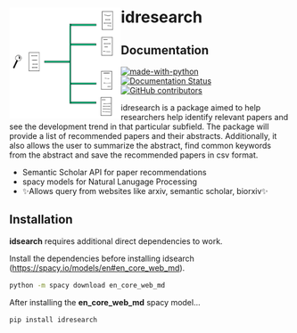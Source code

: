 # idresearch  <img style="float: left;" src="https://github.com/nairakhils/testreadme/blob/main/idrlogo1.png" width="200" height="200">
## Documentation


[![made-with-python](https://img.shields.io/badge/Made%20with-Python-1f425f.svg)](https://www.python.org/)
[![Documentation Status](https://readthedocs.org/projects/ansicolortags/badge/?version=latest)]([http://ansicolortags.readthedocs.io/?badge=latest](https://idresearch.readthedocs.io/en/latest/idresearch.html))
[![GitHub contributors](https://img.shields.io/github/contributors/Naereen/badges.svg)](https://GitHub.com/Naereen/badges/graphs/contributors/)

idresearch is a package aimed to help researchers help identify relevant papers and see the development trend in that particular subfield. The package will provide a list of recommended papers and their abstracts. Additionally, it also allows the user to summarize the abstract, find common keywords from the abstract and save the recommended papers in csv format.

- Semantic Scholar API for paper recommendations
- spacy models for Natural Lanugage Processing
- ✨Allows query from websites like arxiv, semantic scholar, biorxiv✨


## Installation

**idsearch** requires additional direct dependencies to work.

Install the dependencies before installing idsearch (https://spacy.io/models/en#en_core_web_md).

```sh
python -m spacy download en_core_web_md
```

After installing the **en_core_web_md** spacy model...

```sh
pip install idresearch
```
